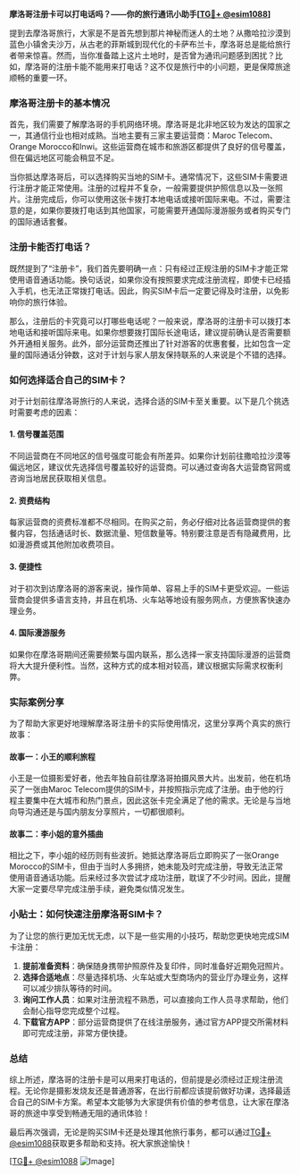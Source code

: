 **摩洛哥注册卡可以打电话吗？——你的旅行通讯小助手[[TG💪+ @esim1088](https://t.me/s/esim1088)]**

提到去摩洛哥旅行，大家是不是首先想到那片神秘而迷人的土地？从撒哈拉沙漠到蓝色小镇舍夫沙万，从古老的菲斯城到现代化的卡萨布兰卡，摩洛哥总是能给旅行者带来惊喜。然而，当你准备踏上这片土地时，是否曾为通讯问题感到困扰？比如，摩洛哥的注册卡能不能用来打电话？这不仅是旅行中的小问题，更是保障旅途顺畅的重要一环。

### 摩洛哥注册卡的基本情况

首先，我们需要了解摩洛哥的手机网络环境。摩洛哥是北非地区较为发达的国家之一，其通信行业也相对成熟。当地主要有三家主要运营商：Maroc Telecom、Orange Morocco和Inwi。这些运营商在城市和旅游区都提供了良好的信号覆盖，但在偏远地区可能会稍显不足。

当你抵达摩洛哥后，可以选择购买当地的SIM卡。通常情况下，这些SIM卡需要进行注册才能正常使用。注册的过程并不复杂，一般需要提供护照信息以及一张照片。注册完成后，你可以使用这张卡拨打本地电话或接听国际来电。不过，需要注意的是，如果你要拨打电话到其他国家，可能需要开通国际漫游服务或者购买专门的国际通话套餐。

### 注册卡能否打电话？

既然提到了“注册卡”，我们首先要明确一点：只有经过正规注册的SIM卡才能正常使用语音通话功能。换句话说，如果你没有按照要求完成注册流程，即使卡已经插入手机，也无法正常拨打电话。因此，购买SIM卡后一定要记得及时注册，以免影响你的旅行体验。

那么，注册后的卡究竟可以打哪些电话呢？一般来说，摩洛哥的注册卡可以拨打本地电话和接听国际来电。如果你想要拨打国际长途电话，建议提前确认是否需要额外开通相关服务。此外，部分运营商还推出了针对游客的优惠套餐，比如包含一定量的国际通话分钟数，这对于计划与家人朋友保持联系的人来说是个不错的选择。

### 如何选择适合自己的SIM卡？

对于计划前往摩洛哥旅行的人来说，选择合适的SIM卡至关重要。以下是几个挑选时需要考虑的因素：

#### 1. **信号覆盖范围**
   不同运营商在不同地区的信号强度可能会有所差异。如果你计划前往撒哈拉沙漠等偏远地区，建议优先选择信号覆盖较好的运营商。可以通过查询各大运营商官网或咨询当地居民获取相关信息。

#### 2. **资费结构**
   每家运营商的资费标准都不尽相同。在购买之前，务必仔细对比各运营商提供的套餐内容，包括通话时长、数据流量、短信数量等。特别要注意是否有隐藏费用，比如漫游费或其他附加收费项目。

#### 3. **便捷性**
   对于初次到访摩洛哥的游客来说，操作简单、容易上手的SIM卡更受欢迎。一些运营商会提供多语言支持，并且在机场、火车站等地设有服务网点，方便旅客快速办理业务。

#### 4. **国际漫游服务**
   如果你在摩洛哥期间还需要频繁与国内联系，那么选择一家支持国际漫游的运营商将大大提升便利性。当然，这种方式的成本相对较高，建议根据实际需求权衡利弊。

### 实际案例分享

为了帮助大家更好地理解摩洛哥注册卡的实际使用情况，这里分享两个真实的旅行故事：

#### 故事一：小王的顺利旅程
小王是一位摄影爱好者，他去年独自前往摩洛哥拍摄风景大片。出发前，他在机场买了一张由Maroc Telecom提供的SIM卡，并按照指示完成了注册。由于他的行程主要集中在大城市和热门景点，因此这张卡完全满足了他的需求。无论是与当地向导沟通还是与国内朋友分享照片，一切都很顺利。

#### 故事二：李小姐的意外插曲
相比之下，李小姐的经历则有些波折。她抵达摩洛哥后立即购买了一张Orange Morocco的SIM卡，但由于当时人多拥挤，她未能及时完成注册，导致无法正常使用语音通话功能。后来经过多次尝试才成功注册，耽误了不少时间。因此，提醒大家一定要尽早完成注册手续，避免类似情况发生。

### 小贴士：如何快速注册摩洛哥SIM卡？

为了让您的旅行更加无忧无虑，以下是一些实用的小技巧，帮助您更快地完成SIM卡注册：

1. **提前准备资料**：确保随身携带护照原件及复印件，同时准备好近期免冠照片。
2. **选择合适地点**：尽量选择机场、火车站或大型商场内的营业厅办理业务，这样可以减少排队等待的时间。
3. **询问工作人员**：如果对注册流程不熟悉，可以直接向工作人员寻求帮助，他们会耐心指导您完成整个过程。
4. **下载官方APP**：部分运营商提供了在线注册服务，通过官方APP提交所需材料即可完成注册，非常方便快捷。

### 总结

综上所述，摩洛哥的注册卡是可以用来打电话的，但前提是必须经过正规注册流程。无论你是摄影发烧友还是普通游客，在出行前都应该提前做好功课，选择最适合自己的SIM卡方案。希望本文能够为大家提供有价值的参考信息，让大家在摩洛哥的旅途中享受到畅通无阻的通讯体验！

最后再次强调，无论是购买SIM卡还是处理其他旅行事务，都可以通过[TG💪+ @esim1088](https://t.me/s/esim1088)获取更多帮助和支持。祝大家旅途愉快！

[[TG💪+ @esim1088](https://t.me/s/esim1088) ![Image](https://i.postimg.cc/4NQfJmqS/Snipaste-2025-05-13-00-14-12.png)]